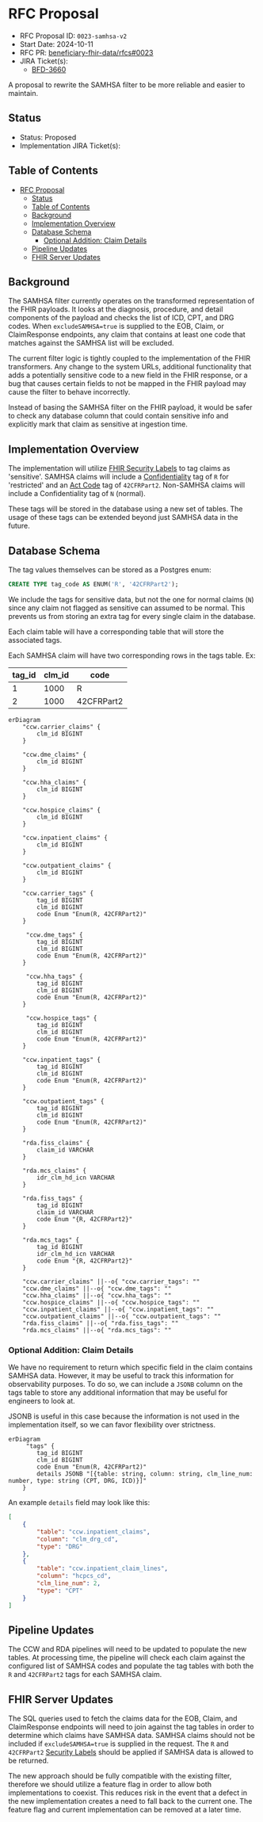 # RFC Proposal

* RFC Proposal ID: `0023-samhsa-v2`
* Start Date: 2024-10-11
* RFC PR: [beneficiary-fhir-data/rfcs#0023](https://github.com/CMSgov/beneficiary-fhir-data/pull/2464)
* JIRA Ticket(s):
    * [BFD-3660](https://jira.cms.gov/browse/BFD-3660)

A proposal to rewrite the SAMHSA filter to be more reliable and easier to maintain.

## Status

* Status: Proposed <!-- (Proposed/Approved/Rejected/Implemented) -->
* Implementation JIRA Ticket(s):

## Table of Contents

- [RFC Proposal](#rfc-proposal)
  - [Status](#status)
  - [Table of Contents](#table-of-contents)
  - [Background](#background)
  - [Implementation Overview](#implementation-overview)
  - [Database Schema](#database-schema)
    - [Optional Addition: Claim Details](#optional-addition-claim-details)
  - [Pipeline Updates](#pipeline-updates)
  - [FHIR Server Updates](#fhir-server-updates)

## Background

The SAMHSA filter currently operates on the transformed representation of the FHIR payloads.
It looks at the diagnosis, procedure, and detail components of the payload and checks the list of ICD, CPT, and DRG codes. 
When `excludeSAMHSA=true` is supplied to the EOB, Claim, or ClaimResponse endpoints, any claim that contains at least one code that matches against the SAMHSA list will be excluded.

The current filter logic is tightly coupled to the implementation of the FHIR transformers.
Any change to the system URLs, additional functionality that adds a potentially sensitive code to a new field in the FHIR response, or a bug that causes certain fields to not be mapped in the FHIR payload may cause the filter to behave incorrectly. 

Instead of basing the SAMHSA filter on the FHIR payload, it would be safer to check any database column that could contain sensitive info and explicitly mark that claim as sensitive at ingestion time.

## Implementation Overview

The implementation will utilize [FHIR Security Labels](https://build.fhir.org/security-labels.html) to tag claims as 'sensitive'.
SAMHSA claims will include a [Confidentiality](https://terminology.hl7.org/4.0.0/CodeSystem-v3-Confidentiality.html) tag of `R` for 'restricted' and an [Act Code](https://terminology.hl7.org/6.0.2/CodeSystem-v3-ActCode.html) tag of `42CFRPart2`.
Non-SAMHSA claims will include a Confidentiality tag of `N` (normal).

These tags will be stored in the database using a new set of tables.
The usage of these tags can be extended beyond just SAMHSA data in the future.

## Database Schema

The tag values themselves can be stored as a Postgres enum:

```sql
CREATE TYPE tag_code AS ENUM('R', '42CFRPart2');
```

We include the tags for sensitive data, but not the one for normal claims (`N`) since any claim not flagged as sensitive can assumed to be normal.
This prevents us from storing an extra tag for every single claim in the database.

Each claim table will have a corresponding table that will store the associated tags.

Each SAMHSA claim will have two corresponding rows in the tags table. Ex:

| tag_id | clm_id | code       |
| ------ | ------ | ---------- |
| 1      | 1000   | R          |
| 2      | 1000   | 42CFRPart2 |

```mermaid
erDiagram
    "ccw.carrier_claims" {
        clm_id BIGINT
    }

    "ccw.dme_claims" {
        clm_id BIGINT
    }

    "ccw.hha_claims" {
        clm_id BIGINT
    }

    "ccw.hospice_claims" {
        clm_id BIGINT
    }

    "ccw.inpatient_claims" {
        clm_id BIGINT
    }

    "ccw.outpatient_claims" {
        clm_id BIGINT
    }

    "ccw.carrier_tags" {
        tag_id BIGINT
        clm_id BIGINT
        code Enum "Enum(R, 42CFRPart2)"
    }

     "ccw.dme_tags" {
        tag_id BIGINT
        clm_id BIGINT
        code Enum "Enum(R, 42CFRPart2)"
    }

     "ccw.hha_tags" {
        tag_id BIGINT
        clm_id BIGINT
        code Enum "Enum(R, 42CFRPart2)"
    }

     "ccw.hospice_tags" {
        tag_id BIGINT
        clm_id BIGINT
        code Enum "Enum(R, 42CFRPart2)"
    }
    
    "ccw.inpatient_tags" {
        tag_id BIGINT
        clm_id BIGINT
        code Enum "Enum(R, 42CFRPart2)"
    }

    "ccw.outpatient_tags" {
        tag_id BIGINT
        clm_id BIGINT
        code Enum "Enum(R, 42CFRPart2)"
    }
    
    "rda.fiss_claims" {
        claim_id VARCHAR
    }

    "rda.mcs_claims" {
        idr_clm_hd_icn VARCHAR
    }
    
    "rda.fiss_tags" {
        tag_id BIGINT
        claim_id VARCHAR
        code Enum "{R, 42CFRPart2}"
    }

    "rda.mcs_tags" {
        tag_id BIGINT
        idr_clm_hd_icn VARCHAR
        code Enum "{R, 42CFRPart2}"
    }

    "ccw.carrier_claims" ||--o{ "ccw.carrier_tags": ""
    "ccw.dme_claims" ||--o{ "ccw.dme_tags": ""
    "ccw.hha_claims" ||--o{ "ccw.hha_tags": ""
    "ccw.hospice_claims" ||--o{ "ccw.hospice_tags": ""
    "ccw.inpatient_claims" ||--o{ "ccw.inpatient_tags": ""
    "ccw.outpatient_claims" ||--o{ "ccw.outpatient_tags": ""
    "rda.fiss_claims" ||--o{ "rda.fiss_tags": ""
    "rda.mcs_claims" ||--o{ "rda.mcs_tags": ""
```

### Optional Addition: Claim Details

We have no requirement to return which specific field in the claim contains SAMHSA data.
However, it may be useful to track this information for observability purposes.
To do so, we can include a `JSONB` column on the tags table to store any additional information that may be useful for engineers to look at.

JSONB is useful in this case because the information is not used in the implementation itself, so we can favor flexibility over strictness.

```mermaid
erDiagram
     "tags" {
        tag_id BIGINT
        clm_id BIGINT
        code Enum "Enum(R, 42CFRPart2)"
        details JSONB "[{table: string, column: string, clm_line_num: number, type: string (CPT, DRG, ICD)}]"
    }
```

An example `details` field may look like this:

```json
[
    {
        "table": "ccw.inpatient_claims",
        "column": "clm_drg_cd",
        "type": "DRG"
    },
    {
        "table": "ccw.inpatient_claim_lines",
        "column": "hcpcs_cd",
        "clm_line_num": 2,
        "type": "CPT"
    }
]
```

## Pipeline Updates

The CCW and RDA pipelines will need to be updated to populate the new tables.
At processing time, the pipeline will check each claim against the configured list of SAMHSA codes and populate the tag tables with both the `R` and `42CFRPart2` tags for each SAMHSA claim.

## FHIR Server Updates

The SQL queries used to fetch the claims data for the EOB, Claim, and ClaimResponse endpoints will need to join against the tag tables in order to determine which claims have SAMHSA data.
SAMHSA claims should not be included if `excludeSAMHSA=true` is supplied in the request. 
The `R` and `42CFRPart2` [Security Labels](https://build.fhir.org/security-labels.html) should be applied if SAMHSA data is allowed to be returned.

The new approach should be fully compatible with the existing filter, therefore we should utilize a feature flag in order to allow both implementations to coexist.
This reduces risk in the event that a defect in the new implementation creates a need to fall back to the current one.
The feature flag and current implementation can be removed at a later time.
